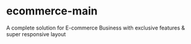 # ecommerce-main
A complete solution for E-commerce Business with exclusive features &amp; super responsive layout
